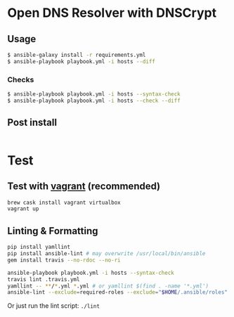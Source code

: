 # Open DNS Resolver with DNSCrypt

## Usage

```sh
$ ansible-galaxy install -r requirements.yml
$ ansible-playbook playbook.yml -i hosts --diff
```

### Checks
```sh
$ ansible-playbook playbook.yml -i hosts --syntax-check
$ ansible-playbook playbook.yml -i hosts --check --diff
```

## Post install

<!-- Generate new keys (optional - this is done automatically) -->

```sh

```

# Test

## Test with [vagrant](https://www.vagrantup.com/) (recommended)

```bash
brew cask install vagrant virtualbox
vagrant up
```

## Linting & Formatting

```bash
pip install yamllint 
pip install ansible-lint # may overwrite /usr/local/bin/ansible
gem install travis --no-rdoc --no-ri

ansible-playbook playbook.yml -i hosts --syntax-check
travis lint .travis.yml
yamllint -- **/*.yml *.yml # or yamllint $(find . -name '*.yml')
ansible-lint --exclude=required-roles --exclude="$HOME/.ansible/roles" playbook.yml
```

Or just run the lint script: `./lint`

